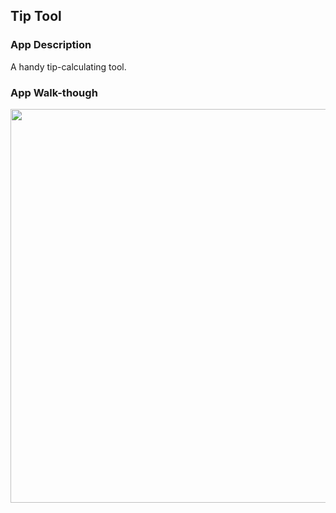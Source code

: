 ## Tip Tool

### App Description
A handy tip-calculating tool.

### App Walk-though
<img src="https://imgur.com/7nvnEEn.gif" width=630><br>
